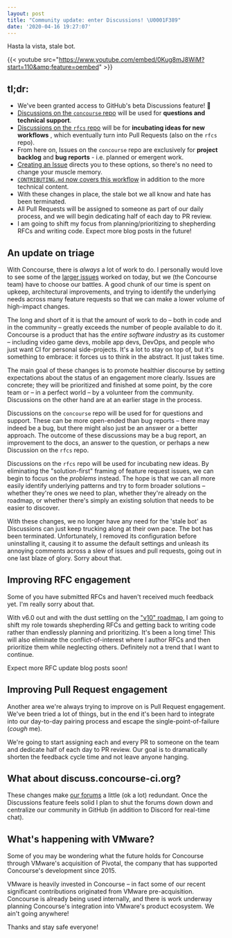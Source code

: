 ```yaml
---
layout: post
title: "Community update: enter Discussions! \U0001F389"
date: '2020-04-16 19:27:07'
---
```


Hasta la vista, stale bot.

{{< youtube src="https://www.youtube.com/embed/0Kug8mJ8WiM?start=110&amp;feature=oembed" >}}

## tl;dr:

- We've been granted access to GitHub's beta Discussions feature! 🎉
- [Discussions on the `concourse` repo](https://github.com/concourse/concourse/discussions) will be used for **questions and technical support**.
- [Discussions on the `rfcs` repo](https://github.com/concourse/rfcs/discussions) will be for **incubating ideas for new workflows** , which eventually turn into Pull Requests (also on the `rfcs` repo).
- From here on, Issues on the `concourse` repo are exclusively for **project backlog** and **bug reports** - i.e. planned or emergent work.
- [Creating an Issue](https://github.com/concourse/concourse/issues/new/choose) directs you to these options, so there's no need to change your muscle memory.
- [`CONTRIBUTING.md` now covers this workflow](https://github.com/concourse/concourse/blob/fab3de1722a2ce998d3710bd066453594f24ec57/CONTRIBUTING.md#from-ideas-to-implementation) in addition to the more technical content.
- With these changes in place, the stale bot we all know and hate has been terminated.
- All Pull Requests will be assigned to someone as part of our daily process, and we will begin dedicating half of each day to PR review.
- I am going to shift my focus from planning/prioritizing to shepherding RFCs and writing code. Expect more blog posts in the future!

## An update on triage

With Concourse, there is _always_ a lot of work to do. I personally would love to see some of the [larger issues](https://github.com/concourse/concourse/issues/324) worked on today, but we (the Concourse team) have to choose our battles. A good chunk of our time is spent on upkeep, architectural improvements, and trying to identify the underlying needs across many feature requests so that we can make a lower volume of high-impact changes.

The long and short of it is that the amount of work to do – both in code and in the community – greatly exceeds the number of people available to do it. Concourse is a product that has the _entire software industry_ as its customer – including video game devs, mobile app devs, DevOps, and people who just want CI for personal side-projects. It's a lot to stay on top of, but it's something to embrace: it forces us to think in the abstract. It just takes time.

The main goal of these changes is to promote healthier discourse by setting expectations about the status of an engagement more clearly. Issues are concrete; they will be prioritized and finished at some point, by the core team or – in a perfect world – by a volunteer from the community. Discussions on the other hand are at an earlier stage in the process.

Discussions on the `concourse` repo will be used for for questions and support. These can be more open-ended than bug reports – there may indeed be a bug, but there might also just be an answer or a better approach. The outcome of these discussions may be a bug report, an improvement to the docs, an answer to the question, or perhaps a new Discussion on the `rfcs` repo.

Discussions on the `rfcs` repo will be used for incubating new ideas. By eliminating the "solution-first" framing of feature request issues, we can begin to focus on the _problems_ instead. The hope is that we can all more easily identify underlying patterns and try to form broader solutions – whether they're ones we need to plan, whether they're already on the roadmap, or whether there's simply an existing solution that needs to be easier to discover.

With these changes, we no longer have any need for the 'stale bot' as Discussions can just keep trucking along at their own pace. The bot has been terminated. Unfortunately, I removed its configuration before uninstalling it, causing it to assume the default settings and unleash its annoying comments across a slew of issues and pull requests, going out in one last blaze of glory. Sorry about that.

## Improving RFC engagement

Some of you have submitted RFCs and haven't received much feedback yet. I'm really sorry about that.

With v6.0 out and with the dust settling on the ["v10" roadmap](/posts/2019-07-17-core-roadmap-towards-v10/), I am going to shift my role towards shepherding RFCs and getting back to writing code rather than endlessly planning and prioritizing. It's been a long time! This will also eliminate the conflict-of-interest where I author RFCs and then prioritize them while neglecting others. Definitely not a trend that I want to continue.

Expect more RFC update blog posts soon!

## Improving Pull Request engagement

Another area we're always trying to improve on is Pull Request engagement. We've been tried a lot of things, but in the end it's been hard to integrate into our day-to-day pairing process and escape the single-point-of-failure (_cough_ me).

We're going to start assigning each and every PR to someone on the team and dedicate half of each day to PR review. Our goal is to dramatically shorten the feedback cycle time and not leave anyone hanging.

## What about discuss.concourse-ci.org?

These changes make [our forums](https://discuss.concourse-ci.org) a little (ok a lot) redundant. Once the Discussions feature feels solid I plan to shut the forums down down and centralize our community in GitHub (in addition to Discord for real-time chat).

## What's happening with VMware?

Some of you may be wondering what the future holds for Concourse through VMware's acquisition of Pivotal, the company that has supported Concourse's development since 2015.

VMware is heavily invested in Concourse – in fact some of our recent significant contributions originated from VMware pre-acquisition. Concourse is already being used internally, and there is work underway planning Concourse's integration into VMware's product ecosystem. We ain't going anywhere!

Thanks and stay safe everyone!
